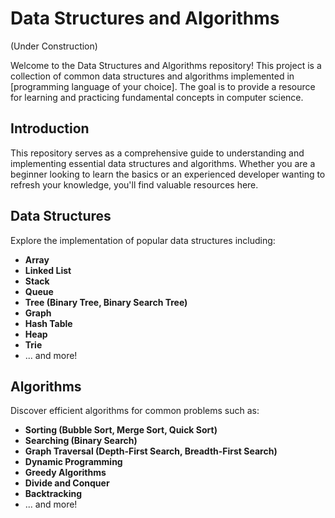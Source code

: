 
# Data Structures and Algorithms
(Under Construction)

Welcome to the Data Structures and Algorithms repository! This project is a collection of common data structures and algorithms implemented in [programming language of your choice]. The goal is to provide a resource for learning and practicing fundamental concepts in computer science.

## Introduction

This repository serves as a comprehensive guide to understanding and implementing essential data structures and algorithms. Whether you are a beginner looking to learn the basics or an experienced developer wanting to refresh your knowledge, you'll find valuable resources here.

## Data Structures

Explore the implementation of popular data structures including:

- **Array**
- **Linked List**
- **Stack**
- **Queue**
- **Tree (Binary Tree, Binary Search Tree)**
- **Graph**
- **Hash Table**
- **Heap**
- **Trie**
- ... and more!

## Algorithms

Discover efficient algorithms for common problems such as:

- **Sorting (Bubble Sort, Merge Sort, Quick Sort)**
- **Searching (Binary Search)**
- **Graph Traversal (Depth-First Search, Breadth-First Search)**
- **Dynamic Programming**
- **Greedy Algorithms**
- **Divide and Conquer**
- **Backtracking**
- ... and more!

